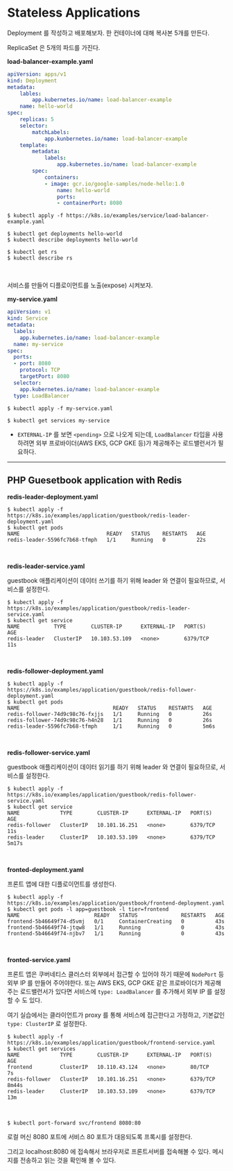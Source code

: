 # Stateless Applications



Deployment 를 작성하고 배포해보자. 한 컨테이너에 대해 복사본 5개를 만든다.

ReplicaSet 은 5개의 파드를 가진다.

**load-balancer-example.yaml**

```yaml
apiVersion: apps/v1
kind: Deployment
metadata:
	lables:
		app.kubernetes.io/name: load-balancer-example
	name: hello-world
spec:
	replicas: 5
	selector:
		matchLabels:
			app.kunbernetes.io/name: load-balancer-example
	template:
		metadata:
			labels:
				app.kubernetes.io/name: load-balancer-example
		spec:
			containers:
			- image: gcr.io/google-samples/node-hello:1.0
				name: hello-world
				ports:
				- containerPort: 8080
```

```shell
$ kubectl apply -f https://k8s.io/examples/service/load-balancer-example.yaml

$ kubectl get deployments hello-world
$ kubectl describe deployments hello-world

$ kubectl get rs
$ kubectl describe rs
```

<br />

서비스를 만들어 디플로이먼트를 노출(expose) 시켜보자.

**my-service.yaml**

```yaml
apiVersion: v1
kind: Service
metadata:
  labels:
    app.kubernetes.io/name: load-balancer-example
  name: my-service
spec:
  ports:
  - port: 8080
    protocol: TCP
    targetPort: 8080
  selector:
    app.kubernetes.io/name: load-balancer-example
  type: LoadBalancer
```

```shell
$ kubectl apply -f my-service.yaml

$ kubectl get services my-service
```

- `EXTERNAL-IP` 를 보면 `<pending>` 으로 나오게 되는데, `LoadBalancer` 타입을 사용하려면 외부 프로바이더(AWS EKS, GCP GKE 등)가 제공해주는 로드밸런서가 필요하다.



---



## PHP Guesetbook application with Redis

**redis-leader-deployment.yaml**

```shell
$ kubectl apply -f https://k8s.io/examples/application/guestbook/redis-leader-deployment.yaml
$ kubectl get pods
NAME                            READY   STATUS    RESTARTS   AGE
redis-leader-5596fc7b68-tfmph   1/1     Running   0          22s
```

<br />

**redis-leader-service.yaml**

guestbook 애플리케이션이 데이터 쓰기를 하기 위해 leader 와 연결이 필요하므로, 서비스를 설정한다.

```shell
$ kubectl apply -f https://k8s.io/examples/application/guestbook/redis-leader-service.yaml
$ kubectl get service
NAME           TYPE        CLUSTER-IP      EXTERNAL-IP   PORT(S)    AGE
redis-leader   ClusterIP   10.103.53.109   <none>        6379/TCP   11s
```

<br />

**redis-follower-deployment.yaml**

```shell
$ kubectl apply -f https://k8s.io/examples/application/guestbook/redis-follower-deployment.yaml
$ kubectl get pods
NAME                              READY   STATUS    RESTARTS   AGE
redis-follower-74d9c98c76-fxjjs   1/1     Running   0          26s
redis-follower-74d9c98c76-h4n28   1/1     Running   0          26s
redis-leader-5596fc7b68-tfmph     1/1     Running   0          5m6s
```

<br />

**redis-follower-service.yaml**

guestbook 애플리케이션이 데이터 읽기를 하기 위해 leader 와 연결이 필요하므로, 서비스를 설정한다.

```shell
$ kubectl apply -f https://k8s.io/examples/application/guestbook/redis-follower-service.yaml
$ kubectl get service
NAME             TYPE        CLUSTER-IP      EXTERNAL-IP   PORT(S)    AGE
redis-follower   ClusterIP   10.101.16.251   <none>        6379/TCP   11s
redis-leader     ClusterIP   10.103.53.109   <none>        6379/TCP   5m17s
```

<br />

**fronted-deployment.yaml**

프론트 앱에 대한 디플로이먼트를 생성한다.

```shell
$ kubectl apply -f https://k8s.io/examples/application/guestbook/frontend-deployment.yaml
$ kubectl get pods -l app=guestbook -l tier=frontend
NAME                        READY   STATUS              RESTARTS   AGE
frontend-5b46649f74-d5vmj   0/1     ContainerCreating   0          43s
frontend-5b46649f74-jtqw8   1/1     Running             0          43s
frontend-5b46649f74-njbv7   1/1     Running             0          43s
```

<br />

**fronted-service.yaml**

프론트 앱은 쿠버네티스 클러스터 외부에서 접근할 수 있어야 하기 때문에 `NodePort` 등 외부 IP 를 만들어 주어야한다. 또는 AWS EKS, GCP GKE 같은 프로바이더가 제공해주는 로드밸런서가 있다면 서비스에 `type: LoadBalancer` 를 추가해서 외부 IP 를 설정할 수 도 있다.

여기 실습에서는 클라이언트가 proxy 를 통해 서비스에 접근한다고 가정하고, 기본값인 `type: ClusterIP` 로 설정한다.

```shell
$ kubectl apply -f https://k8s.io/examples/application/guestbook/frontend-service.yaml
$ kubectl get services
NAME             TYPE        CLUSTER-IP      EXTERNAL-IP   PORT(S)    AGE
frontend         ClusterIP   10.110.43.124   <none>        80/TCP     7s
redis-follower   ClusterIP   10.101.16.251   <none>        6379/TCP   8m44s
redis-leader     ClusterIP   10.103.53.109   <none>        6379/TCP   13m
```

<br />

```shell
$ kubectl port-forward svc/frontend 8080:80
```

로컬 머신 8080 포트에 서비스 80 포트가 대응되도록 프록시를 설정한다.

그리고 localhost:8080 에 접속해서 브라우저로 프론트서버를 접속해볼 수 있다. 메시지를 전송하고 읽는 것을 확인해 볼 수 있다.

<br />

<br />

<br />

<br />







